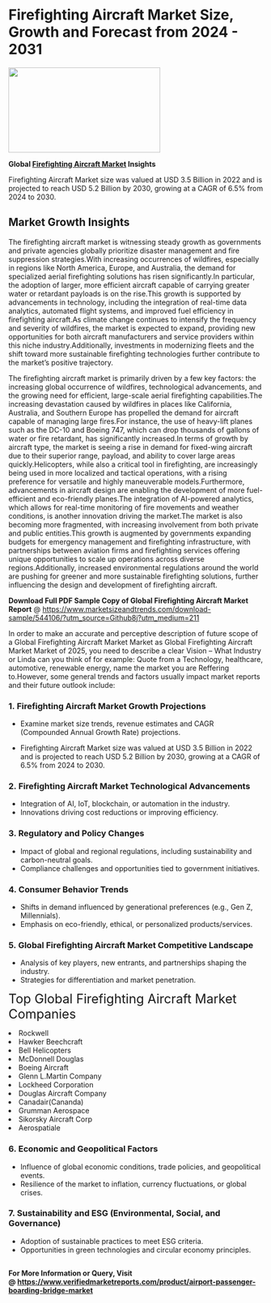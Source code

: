 <H1>Firefighting Aircraft Market Size, Growth and Forecast from 2024 - 2031</H1><img class="aligncenter size-medium wp-image-584254" src="https://thirdeyenews.in/wp-content/uploads/2024/09/Global-Market-Research-300x168.jpeg" alt="" width="300" height="168" /><p><strong>Global&nbsp;<a href="https://www.marketsizeandtrends.com/download-sample/544106/?utm_source=Github8j?utm_medium=211">Firefighting Aircraft Market</a> Insights</strong></p><p>Firefighting Aircraft Market size was valued at USD 3.5 Billion in 2022 and is projected to reach USD 5.2 Billion by 2030, growing at a CAGR of 6.5% from 2024 to 2030.</p><p><h2>Market Growth Insights</h2> <p>The firefighting aircraft market is witnessing steady growth as governments and private agencies globally prioritize disaster management and fire suppression strategies.With increasing occurrences of wildfires, especially in regions like North America, Europe, and Australia, the demand for specialized aerial firefighting solutions has risen significantly.In particular, the adoption of larger, more efficient aircraft capable of carrying greater water or retardant payloads is on the rise.This growth is supported by advancements in technology, including the integration of real-time data analytics, automated flight systems, and improved fuel efficiency in firefighting aircraft.As climate change continues to intensify the frequency and severity of wildfires, the market is expected to expand, providing new opportunities for both aircraft manufacturers and service providers within this niche industry.Additionally, investments in modernizing fleets and the shift toward more sustainable firefighting technologies further contribute to the market’s positive trajectory.</p> <p>The firefighting aircraft market is primarily driven by a few key factors: the increasing global occurrence of wildfires, technological advancements, and the growing need for efficient, large-scale aerial firefighting capabilities.The increasing devastation caused by wildfires in places like California, Australia, and Southern Europe has propelled the demand for aircraft capable of managing large fires.For instance, the use of heavy-lift planes such as the DC-10 and Boeing 747, which can drop thousands of gallons of water or fire retardant, has significantly increased.In terms of growth by aircraft type, the market is seeing a rise in demand for fixed-wing aircraft due to their superior range, payload, and ability to cover large areas quickly.Helicopters, while also a critical tool in firefighting, are increasingly being used in more localized and tactical operations, with a rising preference for versatile and highly maneuverable models.Furthermore, advancements in aircraft design are enabling the development of more fuel-efficient and eco-friendly planes.The integration of AI-powered analytics, which allows for real-time monitoring of fire movements and weather conditions, is another innovation driving the market.The market is also becoming more fragmented, with increasing involvement from both private and public entities.This growth is augmented by governments expanding budgets for emergency management and firefighting infrastructure, with partnerships between aviation firms and firefighting services offering unique opportunities to scale up operations across diverse regions.Additionally, increased environmental regulations around the world are pushing for greener and more sustainable firefighting solutions, further influencing the design and development of firefighting aircraft.</p> <p><span class=""><strong>Download Full PDF Sample Copy of Global Firefighting Aircraft Market Report</strong> @ <a href="https://www.marketsizeandtrends.com/download-sample/544106/?utm_source=Github8j?utm_medium=211" target="_blank">https://www.marketsizeandtrends.com/download-sample/544106/?utm_source=Github8j?utm_medium=211</a></span></p><p>In order to make an accurate and perceptive description of future scope of a Global&nbsp;Firefighting Aircraft Market Market as Global&nbsp;Firefighting Aircraft Market Market of 2025, you need to describe a clear Vision &ndash; What Industry or Linda can you think of for example: Quote from a Technology, healthcare, automotive, renewable energy, name the market you are Reffering to.However, some general trends and factors usually impact market reports and their future outlook include:</p><h3>1.&nbsp;<strong>Firefighting Aircraft Market Growth Projections</strong></h3><ul><li>Examine market size trends, revenue estimates and CAGR (Compounded Annual Growth Rate) projections.</li><li><p>Firefighting Aircraft Market size was valued at USD 3.5 Billion in 2022 and is projected to reach USD 5.2 Billion by 2030, growing at a CAGR of 6.5% from 2024 to 2030.</p></li></ul><h3>2.&nbsp;<strong>Firefighting Aircraft Market Technological Advancements</strong></h3><ul><li>Integration of AI, IoT, blockchain, or automation in the industry.</li><li>Innovations driving cost reductions or improving efficiency.</li></ul><h3>3.&nbsp;<strong>Regulatory and Policy Changes</strong></h3><ul><li>Impact of global and regional regulations, including sustainability and carbon-neutral goals.</li><li>Compliance challenges and opportunities tied to government initiatives.</li></ul><h3>4.&nbsp;<strong>Consumer Behavior Trends</strong></h3><ul><li>Shifts in demand influenced by generational preferences (e.g., Gen Z, Millennials).</li><li>Emphasis on eco-friendly, ethical, or personalized products/services.</li></ul><h3>5.&nbsp;<strong>Global Firefighting Aircraft Market Competitive Landscape</strong></h3><ul><li>Analysis of key players, new entrants, and partnerships shaping the industry.</li><li>Strategies for differentiation and market penetration.</li></ul><p data-pm-slice="1 1 []"><span style="color: inherit; font-family: inherit; font-size: 25px;">Top Global Firefighting Aircraft Market Companies</span></p><div class="" data-test-id=""><p><li>Rockwell</li><li> Hawker Beechcraft</li><li> Bell Helicopters</li><li> McDonnell Douglas</li><li> Boeing Aircraft</li><li> Glenn L.Martin Company</li><li> Lockheed Corporation</li><li> Douglas Aircraft Company</li><li> Canadair(Cananda)</li><li> Grumman Aerospace</li><li> Sikorsky Aircraft Corp</li><li> Aerospatiale</li></p></div><h3>6.&nbsp;<strong>Economic and Geopolitical Factors</strong></h3><ul><li>Influence of global economic conditions, trade policies, and geopolitical events.</li><li>Resilience of the market to inflation, currency fluctuations, or global crises.</li></ul><h3>7.&nbsp;<strong>Sustainability and ESG (Environmental, Social, and Governance)</strong></h3><ul><li>Adoption of sustainable practices to meet ESG criteria.</li><li>Opportunities in green technologies and circular economy principles.</li></ul><h2><strong style="font-size: 14px;">For More Information or Query, Visit @&nbsp;</strong><a style="background-color: #ffffff; font-size: 14px;" href="https://www.marketsizeandtrends.com/report/firefighting-aircraft-market/" target="_blank">https://www.verifiedmarketreports.com/product/airport-passenger-boarding-bridge-market</a></h2>